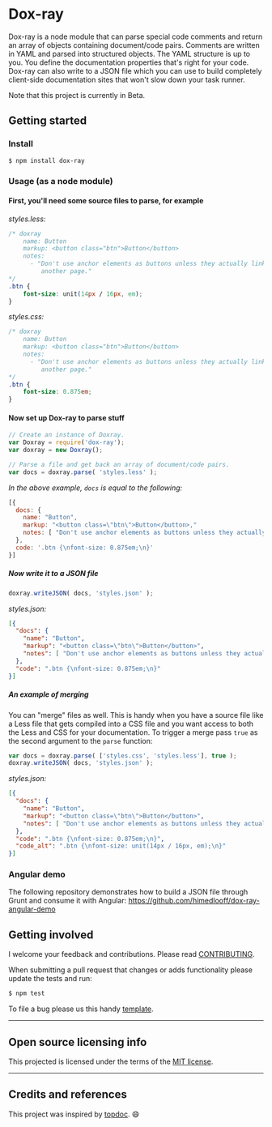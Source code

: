 # Dox-ray

Dox-ray is a node module that can parse special code comments and return
an array of objects containing document/code pairs. Comments are written in YAML
and parsed into structured objects. The YAML structure is up to you. You define
the documentation properties that's right for your code. Dox-ray can also
write to a JSON file which you can use to build completely client-side
documentation sites that won't slow down your task runner.

Note that this project is currently in Beta.


## Getting started

### Install

```bash
$ npm install dox-ray
```

### Usage (as a node module)

#### First, you'll need some source files to parse, for example

_styles.less:_

```css
/* doxray
    name: Button
    markup: <button class="btn">Button</button>
    notes:
      - "Don't use anchor elements as buttons unless they actually link to
         another page."
*/
.btn {
    font-size: unit(14px / 16px, em);
}
```

_styles.css:_

```css
/* doxray
    name: Button
    markup: <button class="btn">Button</button>
    notes:
      - "Don't use anchor elements as buttons unless they actually link to
         another page."
*/
.btn {
    font-size: 0.875em;
}
```

#### Now set up Dox-ray to parse stuff

```js
// Create an instance of Doxray.
var Doxray = require('dox-ray');
var doxray = new Doxray();

// Parse a file and get back an array of document/code pairs.
var docs = doxray.parse( 'styles.less' );
```

_In the above example, `docs` is equal to the following:_

```js
[{
  docs: {
    name: "Button",
    markup: "<button class=\"btn\">Button</button>,"
    notes: [ "Don't use anchor elements as buttons unless they actually link to another page." ]
  },
  code: '.btn {\nfont-size: 0.875em;\n}'
}]
```

##### Now write it to a JSON file

```js
doxray.writeJSON( docs, 'styles.json' );
```

_styles.json:_

```json
[{
  "docs": {
    "name": "Button",
    "markup": "<button class=\"btn\">Button</button>",
    "notes": [ "Don't use anchor elements as buttons unless they actually link to another page." ]
  },
  "code": ".btn {\nfont-size: 0.875em;\n}"
}]
```

##### An example of merging

You can "merge" files as well. This is handy when you have a source file like
a Less file that gets compiled into a CSS file and you want access to both the
Less and CSS for your documentation. To trigger a merge pass `true` as the
second argument to the `parse` function:

```js
var docs = doxray.parse( ['styles.css', 'styles.less'], true );
doxray.writeJSON( docs, 'styles.json' );
```

_styles.json:_

```json
[{
  "docs": {
    "name": "Button",
    "markup": "<button class=\"btn\">Button</button>",
    "notes": [ "Don't use anchor elements as buttons unless they actually link to another page." ]
  },
  "code": ".btn {\nfont-size: 0.875em;\n}",
  "code_alt": ".btn {\nfont-size: unit(14px / 16px, em);\n}"
}]
```

### Angular demo

The following repository demonstrates how to build a JSON file through Grunt and
consume it with Angular: <https://github.com/himedlooff/dox-ray-angular-demo>


## Getting involved

I welcome your feedback and contributions.
Please read [CONTRIBUTING](CONTRIBUTING.md).

When submitting a pull request that changes or adds functionality please update
the tests and run:

```bash
$ npm test
```

To file a bug please us this handy [template](https://github.com/himedlooff/dox-ray/issues/new?body=%23%23%20URL%0D%0D%0D%23%23%20Actual%20Behavior%0D%0D%0D%23%23%20Expected%20Behavior%0D%0D%0D%23%23%20Steps%20to%20Reproduce%0D%0D%0D%23%23%20Screenshot&labels=bug).


----


## Open source licensing info

This projected is licensed under the terms of the [MIT license](LICENSE).


----


## Credits and references

This project was inspired by [topdoc](https://github.com/topcoat/topdoc/).
:smile:

